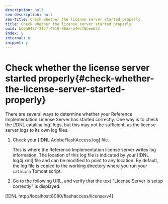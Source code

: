 ```yaml
---
description: null
seo-description: null
seo-title: Check whether the license server started properly
title: Check whether the license server started properly
uuid: bd0a9487-2177-4919-96da-a4ecf8bee673
index: y
internal: n
snippet: y
---
```


# Check whether the license server started properly{#check-whether-the-license-server-started-properly}

 There are several ways to determine whether your Reference Implementation License Server has started correctly. One way is to check the [!DNL catalina.log] logs, but this may not be sufficient, as the license server logs to its own log files. 
1. Check your [!DNL AdobeFlashAccess.log] file.

   This is where the Reference Implementation license server writes log information. The location of this log file is indicated by your [!DNL log4j.xml] file and can be modified to point to any location. By default, the log file is copied to the working directory where you run your `catalina` Tomcat script.
1. Go to the following URL, and verify that the text "License Server is setup correctly" is displayed:

[!DNL http://localhost:8080/flashaccess/license/v4]
